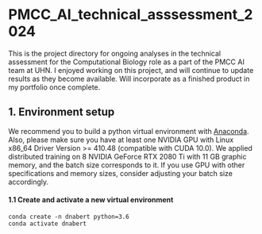 # PMCC_AI_technical_asssessment_2024
This is the project directory for ongoing analyses in the technical assessment for the Computational Biology role as a part of the PMCC AI team at UHN. I enjoyed working on this project, and will continue to update results as they become available. Will incorporate as a finished product in my portfolio once complete.

## 1. Environment setup

We recommend you to build a python virtual environment with [Anaconda](https://docs.anaconda.com/anaconda/install/linux/). Also, please make sure you have at least one NVIDIA GPU with Linux x86_64 Driver Version >= 410.48 (compatible with CUDA 10.0). We applied distributed training on 8 NVIDIA GeForce RTX 2080 Ti with 11 GB graphic memory, and the batch size corresponds to it. If you use GPU with other specifications and memory sizes, consider adjusting your batch size accordingly.

#### 1.1 Create and activate a new virtual environment

```
conda create -n dnabert python=3.6
conda activate dnabert
```
